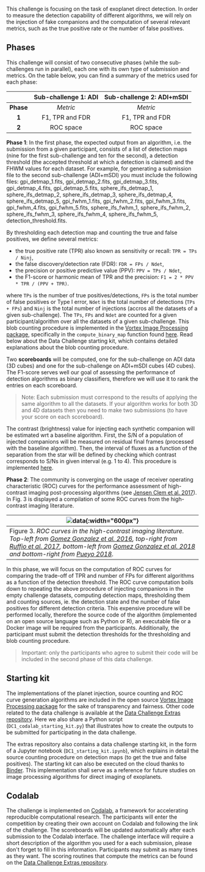 This challenge is focusing on the task of exoplanet direct detection. In order to measure the detection capability of different algorithms, we will rely on the injection of fake companions and the computation of several relevant metrics, such as the true positive rate or the number of false positives. 

## Phases

This challenge will consist of two consecutive phases (while the sub-challenges run in parallel), each one with its own type of submission and metrics. On the table below, you can find a summary of the metrics used for each phase:

|           |Sub-challenge 1: ADI   |Sub-challenge 2: ADI+mSDI
|:--:       |:--:                   |:--:
|**Phase**  |*Metric*               |*Metric*                    
|**1**      |F1, TPR and FDR        |F1, TPR and FDR
|**2**      |ROC space              |ROC space   

**Phase 1**: In the first phase, the expected output from an algorithm, i.e. the submission from a given participant, consists of a list of detection maps (nine for the first sub-challenge and ten for the second), a detection threshold (the accepted threshold at which a detection is claimed) and the FHWM values for each dataset. For example, for generating a submission file to the second sub-challenge (ADI+mSDI) you must include the following files: gpi_detmap_1.fits, gpi_detmap_2.fits, gpi_detmap_3.fits, gpi_detmap_4.fits, gpi_detmap_5.fits, sphere_ifs_detmap_1, sphere_ifs_detmap_2, sphere_ifs_detmap_3, sphere_ifs_detmap_4, sphere_ifs_detmap_5, gpi_fwhm_1.fits, gpi_fwhm_2.fits, gpi_fwhm_3.fits, gpi_fwhm_4.fits, gpi_fwhm_5.fits, sphere_ifs_fwhm_1, sphere_ifs_fwhm_2, sphere_ifs_fwhm_3, sphere_ifs_fwhm_4, sphere_ifs_fwhm_5, detection_threshold.fits. 

By thresholding each detection map and counting the true and false positives, we define several metrics:

* the true positive rate (TPR) also known as sensitivity or recall: ``TPR = TPs / Ninj``,
* the false discovery/detection rate (FDR): ``FDR = FPs / Ndet``,
* the precision or positive predictive value (PPV): ``PPV = TPs / Ndet``,
* the F1-score or harmonic mean of TPR and the precision: ``F1 = 2 * PPV * TPR / (PPV + TPR)``.

where ``TPs`` is the number of true positives/detections, ``FPs`` is the total number of false positives or Type I error, ``Ndet`` is the total number of detections (``TPs + FPs``) and ``Ninj`` is the total number of injections (accros all the datasets of a given sub-challenge). The ``TPs``, ``FPs`` and ``Ndet`` are counted for a given participant/algorithm over all the datasets of a given sub-challenge. This blob counting procedure is implemented in the [Vortex Image Processing package](https://github.com/vortex-exoplanet/VIP), specifically in the ``compute_binary_map`` function found [here](https://github.com/vortex-exoplanet/VIP/blob/master/vip_hci/metrics/roc.py). Read below about the Data Challenge starting kit, which contains detailed explanations about the blob counting procedure. 

Two **scoreboards** will be computed, one for the sub-challenge on ADI data (3D cubes) and one for the sub-challenge on ADI+mSDI cubes (4D cubes). The F1-score serves well our goal of assessing the performance of detection algorithms as binary classifiers, therefore we will use it to rank the entries on each scoreboard.

> Note: Each submission must correspond to the results of applying the same algorithm to all the datasets. If your algorithm works for both 3D and 4D datasets then you need to make two submissions (to have your score on each scoreboard).

The contrast (brightness) value for injecting each synthetic companion will be estimated wrt a baseline algorithm. First, the S/N of a population of injected companions will be measured on residual final frames (processed with the baseline algorithm). Then, the interval of fluxes as a function of the separation from the star will be defined by checking which contrast corresponds to S/Ns in given interval (e.g. 1 to 4). This procedure is implemented [here](https://github.com/carlgogo/exoimaging_challenge_extras/blob/master/flux_estimation.py).

**Phase 2**: The community is converging on the usage of receiver operating characteristic (ROC) curves for the performance assessment of high-contrast imaging post-processing algorithms (see [Jensen Clem et al. 2017](https://arxiv.org/abs/1711.01215)). In Fig. 3 is displayed a compilation of some ROC curves from the high-contrast imaging literature. 

| ![data](https://raw.githubusercontent.com/carlgogo/exoimaging_challenge/master/assets/images/challenge_fig3.001.png){:width="600px"} |
|---|
| Figure 3. *ROC curves in the high-contrast imaging literature. Top-left from [Gomez Gonzalez et al. 2016](https://arxiv.org/abs/1602.08381), top-right from [Ruffio et al. 2017](https://arxiv.org/abs/1705.05477), bottom-left from [Gomez Gonzalez et al. 2018](https://arxiv.org/abs/1712.02841) and bottom-right from [Pueyo 2018](https://link.springer.com/referenceworkentry/10.1007/978-3-319-30648-3_10-1)*. |

In this phase, we will focus on the computation of ROC curves for comparing the trade-off of TPR and number of FPs for different algorithms as a function of the detection threshold. The ROC curve computation boils down to repeating the above procedure of injecting companions in the empty challenge datasets, computing detection maps, thresholding them and counting sources, ie. the detection state and the number of false positives for different detection criteria. This expensive procedure will be performed locally, therefore the source code of the algorithm (implemented on an open source language such as Python or R), an executable file or a Docker image will be required from the participants. Additionally, the participant must submit the detection thresholds for the thresholding and blob counting procedure.

> Important: only the participants who agree to submit their code will be included in the second phase of this data challenge.   

## Starting kit

The implementations of the planet injection, source counting and ROC curve generation algorithms are included in the open source [Vortex Image Processing package](https://github.com/vortex-exoplanet/VIP) for the sake of transparency and fairness. Other code related to the data challenge is available at the [Data Challenge Extras repository](https://github.com/carlgogo/exoimaging_challenge_extras). Here we also share a Python script (``DC1_codalab_starting_kit.py``) that illustrates how to create the outputs to be submitted for participating in the data challenge.
 
The extras repository also contains a data challenge starting kit, in the form of a Jupyter notebook (``DC1_starting_kit.ipynb``), which explains in detail the source counting procedure on detection maps (to get the true and false positives). The starting kit can also be executed on the cloud thanks to [Binder](https://mybinder.org/v2/gh/carlgogo/exoimaging_challenge_extras/master). This implementation shall serve as a reference for future studies on image processing algorithms for direct imaging of exoplanets.


## Codalab

The challenge is implemented on [Codalab](http://codalab.org/), a framework for accelerating reproducible computational research. The participants will enter the competition by creating their own account on Codalab and following the link of the challenge. The scoreboards will be updated automatically after each submission to the Codalab interface. The challenge interface will require a short description of the algorithm you used for a each submission, please don't forget to fill in this information. Participants may submit as many times as they want. The scoring routines that compute the metrics can be found on the [Data Challenge Extras repository](https://github.com/carlgogo/exoimaging_challenge_extras).

